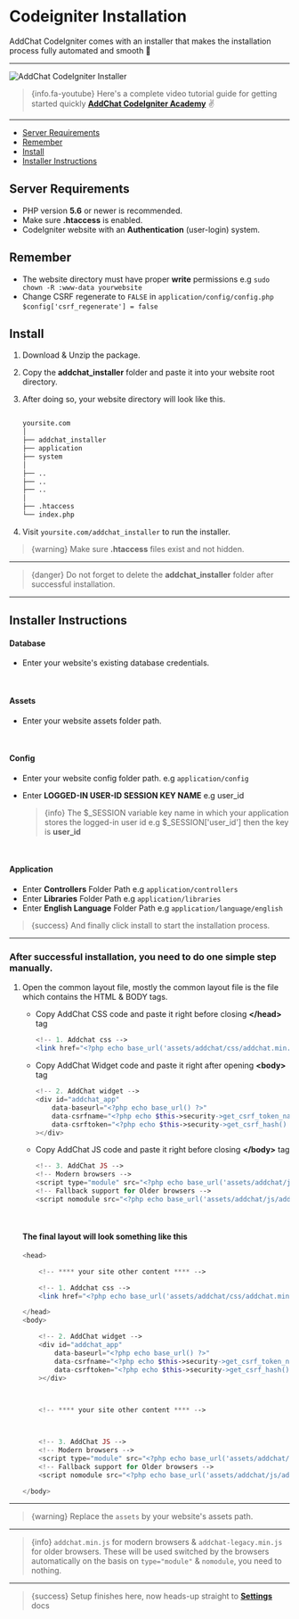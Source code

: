 # Codeigniter Installation

AddChat CodeIgniter comes with an installer that makes the installation process fully automated and smooth 🍻

---

![AddChat CodeIgniter Installer](https://addchat-docs.classiebit.com/images/addchat-codeigniter-lite-installer.jpg "AddChat CodeIgniter Installer")


> {info.fa-youtube} Here's a complete video tutorial guide for getting started quickly **[AddChat CodeIgniter Academy](https://classiebit.com/academy/addchat-codeigniter/getting-started)** ✌️

---

- [Server Requirements](#Server-Requirements)
- [Remember](#Remember)
- [Install](#Install)
- [Installer Instructions](#Installer-Instructions)


<a name="Server-Requirements"></a>
## Server Requirements

* PHP version **5.6** or newer is recommended.
* Make sure **.htaccess** is enabled.
* CodeIgniter website with an **Authentication** (user-login) system. 


<a name="Remember"></a>
## Remember

* The website directory must have proper **write** permissions e.g `sudo chown -R :www-data yourwebsite`
* Change CSRF regenerate to `FALSE` in `application/config/config.php` `$config['csrf_regenerate'] = false`


<a name="Install"></a>
## Install

1. Download & Unzip the package.
2. Copy the **addchat_installer** folder and paste it into your website root directory.
3. After doing so, your website directory will look like this.

    ```bash

    yoursite.com
    │
    ├── addchat_installer
    ├── application
    ├── system
    │
    ├── ..
    ├── ..
    ├── ..
    │
    ├── .htaccess
    └── index.php

    ```

4. Visit `yoursite.com/addchat_installer` to run the installer. 


>{warning} Make sure **.htaccess** files exist and not hidden.

---

> {danger} Do not forget to delete the **addchat_installer** folder after successful installation.

---

<a name="Installer-Instructions"></a>
## Installer Instructions

#### Database

- Enter your website's existing database credentials.

<br>

#### Assets

- Enter your website assets folder path.

<br>

#### Config

- Enter your website config folder path. e.g `application/config`
- Enter **LOGGED-IN USER-ID SESSION KEY NAME** e.g user_id

    >{info} The $_SESSION variable key name in which your application stores the logged-in user id e.g $_SESSION['user_id'] then the key is **user_id**

<br>

#### Application

- Enter **Controllers** Folder Path e.g `application/controllers`
- Enter **Libraries** Folder Path e.g `application/libraries`
- Enter **English Language** Folder Path e.g `application/language/english`


>{success} And finally click install to start the installation process.

---


### After successful installation, you need to do one simple step manually.

1. Open the common layout file, mostly the common layout file is the file which contains the HTML & BODY tags.

    - Copy AddChat CSS code and paste it right before closing **&lt;/head&gt;** tag

        ```php
        <!-- 1. Addchat css -->
        <link href="<?php echo base_url('assets/addchat/css/addchat.min.css') ?>" rel="stylesheet">
        ```
    
    - Copy AddChat Widget code and paste it right after opening **&lt;body&gt;** tag

        ```php
        <!-- 2. AddChat widget -->
        <div id="addchat_app" 
            data-baseurl="<?php echo base_url() ?>"
            data-csrfname="<?php echo $this->security->get_csrf_token_name() ?>"
            data-csrftoken="<?php echo $this->security->get_csrf_hash() ?>"
        ></div>
        ```

    - Copy AddChat JS code and paste it right before closing **&lt;/body&gt;** tag

        ```php
        <!-- 3. AddChat JS -->
        <!-- Modern browsers -->
        <script type="module" src="<?php echo base_url('assets/addchat/js/addchat.min.js') ?>"></script>
        <!-- Fallback support for Older browsers -->
        <script nomodule src="<?php echo base_url('assets/addchat/js/addchat-legacy.min.js') ?>"></script>
        ```

    <br>

    #### The final layout will look something like this

    ```php
    <head>

        <!-- **** your site other content **** -->

        <!-- 1. Addchat css -->
        <link href="<?php echo base_url('assets/addchat/css/addchat.min.css') ?>" rel="stylesheet">

    </head>
    <body>

        <!-- 2. AddChat widget -->
        <div id="addchat_app" 
            data-baseurl="<?php echo base_url() ?>"
            data-csrfname="<?php echo $this->security->get_csrf_token_name() ?>"
            data-csrftoken="<?php echo $this->security->get_csrf_hash() ?>"
        ></div>


        
        <!-- **** your site other content **** -->



        <!-- 3. AddChat JS -->
        <!-- Modern browsers -->
        <script type="module" src="<?php echo base_url('assets/addchat/js/addchat.min.js') ?>"></script>
        <!-- Fallback support for Older browsers -->
        <script nomodule src="<?php echo base_url('assets/addchat/js/addchat-legacy.min.js') ?>"></script>

    </body>
    ```

---

>{warning} Replace the `assets` by your website's assets path.

---

>{info} `addchat.min.js` for modern browsers & `addchat-legacy.min.js` for older browsers. These will be used switched by the browsers automatically on the basis on `type="module"` & `nomodule`, you need to nothing.

---

>{success} Setup finishes here, now heads-up straight to **[Settings](/{{route}}/{{version}}/admin/settings)** docs
